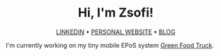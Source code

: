 <h1 align="center">Hi, I'm Zsofi!</h1>
<p align="center">
  <a href="https://www.linkedin.com/in/zsofia-szonyi-34b8b6b6/">LINKEDIN</a> •
  <a href="https://zsofi.co.uk">PERSONAL WEBSITE</a> •
  <a href="https://zsofi.surge.sh">BLOG</a>
</p>

I'm currently working on my tiny mobile EPoS system [Green Food Truck](https://github.com/ZsofiaS/GreenFoodtruck).
